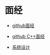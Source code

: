 # 面经

- [github面经](https://github.com/conanhujinming/tips_for_interview/blob/master/README-zh_CN.md)

- [github C++面经](https://github.com/huihut/interview)

- [系统设计](https://github.com/donnemartin/system-design-primer/blob/master/README-zh-Hans.md)
